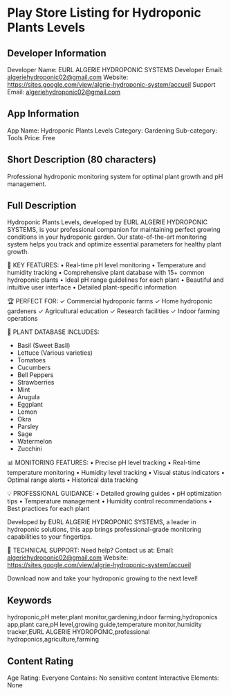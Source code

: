 # Play Store Listing for Hydroponic Plants Levels

## Developer Information
Developer Name: EURL ALGERIE HYDROPONIC SYSTEMS
Developer Email: algeriehydroponic02@gmail.com
Website: https://sites.google.com/view/algrie-hydroponic-system/accueil
Support Email: algeriehydroponic02@gmail.com

## App Information
App Name: Hydroponic Plants Levels
Category: Gardening
Sub-category: Tools
Price: Free

## Short Description (80 characters)
Professional hydroponic monitoring system for optimal plant growth and pH management.

## Full Description
Hydroponic Plants Levels, developed by EURL ALGERIE HYDROPONIC SYSTEMS, is your professional companion for maintaining perfect growing conditions in your hydroponic garden. Our state-of-the-art monitoring system helps you track and optimize essential parameters for healthy plant growth.

🌱 KEY FEATURES:
• Real-time pH level monitoring
• Temperature and humidity tracking
• Comprehensive plant database with 15+ common hydroponic plants
• Ideal pH range guidelines for each plant
• Beautiful and intuitive user interface
• Detailed plant-specific information

🏆 PERFECT FOR:
✓ Commercial hydroponic farms
✓ Home hydroponic gardeners
✓ Agricultural education
✓ Research facilities
✓ Indoor farming operations

🌿 PLANT DATABASE INCLUDES:
- Basil (Sweet Basil)
- Lettuce (Various varieties)
- Tomatoes
- Cucumbers
- Bell Peppers
- Strawberries
- Mint
- Arugula
- Eggplant
- Lemon
- Okra
- Parsley
- Sage
- Watermelon
- Zucchini

📊 MONITORING FEATURES:
• Precise pH level tracking
• Real-time temperature monitoring
• Humidity level tracking
• Visual status indicators
• Optimal range alerts
• Historical data tracking

💡 PROFESSIONAL GUIDANCE:
• Detailed growing guides
• pH optimization tips
• Temperature management
• Humidity control recommendations
• Best practices for each plant

Developed by EURL ALGERIE HYDROPONIC SYSTEMS, a leader in hydroponic solutions, this app brings professional-grade monitoring capabilities to your fingertips.

📱 TECHNICAL SUPPORT:
Need help? Contact us at:
Email: algeriehydroponic02@gmail.com
Website: https://sites.google.com/view/algrie-hydroponic-system/accueil

Download now and take your hydroponic growing to the next level!

## Keywords
hydroponic,pH meter,plant monitor,gardening,indoor farming,hydroponics app,plant care,pH level,growing guide,temperature monitor,humidity tracker,EURL ALGERIE HYDROPONIC,professional hydroponics,agriculture,farming

## Content Rating
Age Rating: Everyone
Contains: No sensitive content
Interactive Elements: None
